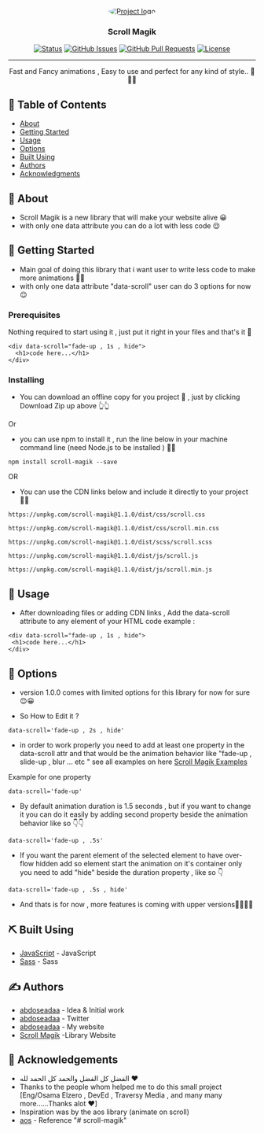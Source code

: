 <p align="center">
  <a href="" >
 <img style="max-width:100%; object-fit: cover;border-radius: 50%;"  src="https://i.pinimg.com/originals/7e/f8/40/7ef840ef893dfc2f18fbd55367b318cf.gif" alt="Project logo"></a>
</p>

<h3 align="center">Scroll Magik</h3>

<div align="center">

[![Status](https://img.shields.io/badge/status-active-success.svg)]()
[![GitHub Issues](https://img.shields.io/github/issues/abdoseadaa/scroll-animations)](https://github.com/abdoseadaa/scroll-animations/issues)
[![GitHub Pull Requests](https://img.shields.io/github/issues-pr/abdoseadaa/scroll-animations)](https://github.com/abdoseadaa/scroll-anomations/pulls)
[![License](https://img.shields.io/badge/license-MIT-blue.svg)](/LICENSE)

</div>

---

<p align="center"> Fast and Fancy animations , Easy to use and perfect for any kind of style.. 🎉✨🎨
    <br> 
</p>

## 📝 Table of Contents

- [About](#about)
- [Getting Started](#getting_started)
- [Usage](#usage)
- [Options](#options)
- [Built Using](#built_using)
- [Authors](#authors)
- [Acknowledgments](#acknowledgement)

## 🧐 About <a name = "about"></a>

- Scroll Magik is a new library that will make your website alive 😀
- with only one data attribute you can do a lot with less code 😌

## 🏁 Getting Started <a name = "getting_started"></a>

- Main goal of doing this library that i want user to write less code to make more animations 🎉✨
- with only one data attribute "data-scroll" user can do 3 options for now 😌

### Prerequisites

Nothing required to start using it , just put it right in your files and that's it 🥳

```
<div data-scroll="fade-up , 1s , hide">
  <h1>code here...</h1>
</div>

```

### Installing

- You can download an offline copy for you project 📴 , just by clicking Download Zip up above 👆👆

Or

- you can use npm to install it , run the line below in your machine command line (need Node.js to be installed ) 📁📁

```
npm install scroll-magik --save
```

OR

- You can use the CDN links below and include it directly to your project 🔗🔗

```
https://unpkg.com/scroll-magik@1.1.0/dist/css/scroll.css
```

```
https://unpkg.com/scroll-magik@1.1.0/dist/css/scroll.min.css
```

```
https://unpkg.com/scroll-magik@1.1.0/dist/scss/scroll.scss
```

```
https://unpkg.com/scroll-magik@1.1.0/dist/js/scroll.js
```

```
https://unpkg.com/scroll-magik@1.1.0/dist/js/scroll.min.js
```

## 🎈 Usage <a name="usage"></a>

- After downloading files or adding CDN links , Add the data-scroll attribute to any element of your HTML code
  example :

```
<div data-scroll="fade-up , 1s , hide">
 <h1>code here...</h1>
</div>
```

## 🎈 Options <a name="options"></a>

- version 1.0.0 comes with limited options for this library for now for sure 😌😀

- So How to Edit it ?

```
data-scroll='fade-up , 2s , hide'
```

- in order to work properly you need to add at least one property in the data-scroll attr and that would be the animation behavior like "fade-up , slide-up , blur ... etc "
  see all examples on here [Scroll Magik Examples](https://scroll.abdoseadaa.com/examples/)

Example for one property

```
data-scroll='fade-up'
```

- By default animation duration is 1.5 seconds , but if you want to change it you can do it easily by adding second property beside the animation behavior like so 👇👇

```
data-scroll='fade-up , .5s'
```

- If you want the parent element of the selected element to have over-flow hidden add so element start the animation on it's container only you need to add "hide" beside the duration property , like so 👇

```
data-scroll='fade-up , .5s , hide'

```

- And thats is for now , more features is coming with upper versions🥳😌✨🎉

## ⛏️ Built Using <a name = "built_using"></a>

- [JavaScript](https://developer.mozilla.org/en-US/docs/Web/JavaScript) - JavaScript
- [Sass](https://sass-lang.com/) - Sass

## ✍️ Authors <a name = "authors"></a>

- [abdoseadaa](https://github.com/abdoseadaa) - Idea & Initial work
- [abdoseadaa](https://twitter.com/abdoseadaa) - Twitter
- [abdoseadaa](https://abdoseadaa.com/) - My website
- [Scroll Magik](https://scroll.abdoseadaa.com/) -Library Website

## 🎉 Acknowledgements <a name = "acknowledgement"></a>

- الفضل كل الفضل والحمد كل الحمد لله ❤
- Thanks to the people whom helped me to do this small project [Eng/Osama Elzero , DevEd , Traversy Media , and many many more......Thanks alot ❤]
- Inspiration was by the aos library (animate on scroll)
- [aos](https://michalsnik.github.io/aos/) - Reference
  "# scroll-magik"
